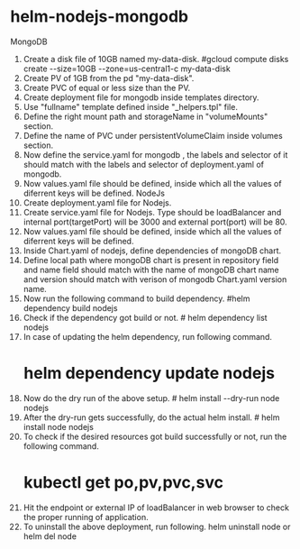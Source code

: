 # helm-nodejs-mongodb
MongoDB
1)  Create a disk file of 10GB named my-data-disk.
 #gcloud compute disks create --size=10GB  --zone=us-central1-c    my-data-disk
2)  Create PV of 1GB from the pd "my-data-disk".
3) Create PVC of equal or less size than the PV.
4)  Create deployment file for mongodb inside templates directory.
5) Use "fullname" template defined inside "_helpers.tpl" file.
6) Define the right mount path and storageName in "volumeMounts" section.
7) Define the name of PVC under persistentVolumeClaim inside volumes section.
8) Now define the service.yaml for mongodb , the labels and selector of it should match with the labels and selector of deployment.yaml of mongodb.
9) Now values.yaml file should be defined, inside which all the values of diferrent keys will be defined.
NodeJs
10) Create deployment.yaml file for Nodejs.
11) Create service.yaml file for Nodejs. Type should be loadBalancer and internal port(targetPort) will be 3000 and external port(port) will be 80.
12) Now values.yaml file should be defined, inside which all the values of diferrent keys will be defined.
13) Inside Chart.yaml of nodejs,  define dependencies of mongoDB chart.
14) Define local path where mongoDB chart is present in repository field and name field should match with the name of mongoDB chart name and version should match with verison of mongodb Chart.yaml version name.
15) Now run the following command to build dependency.
             #helm dependency build nodejs
16) Check if the dependency got build or not.
              # helm dependency list nodejs
17) In case of updating the helm dependency, run following command.
	   # helm dependency update nodejs
18) Now do the dry run of the above setup.
	    # helm install --dry-run node nodejs
19) After the dry-run gets successfully, do the actual helm install.
	    # helm install  node nodejs
20) To check if the desired resources got build successfully or not, run the following command.
	  # kubectl get po,pv,pvc,svc
21) Hit the endpoint or external IP of loadBalancer in web browser to check the proper running of application.
22) To uninstall the above deployment, run following.
	  helm uninstall node
			or
 	  helm del node
